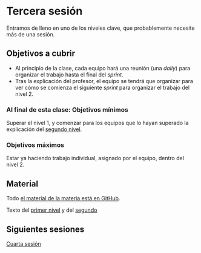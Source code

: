 # Tercera sesión

Entramos de lleno en uno de los niveles clave, que probablemente necesite más de
una sesión. 

## Objetivos a cubrir

* Al principio de la clase, cada equipo hará una reunión (una *daily*) para
  organizar el trabajo hasta el final del *sprint*.
* Tras la explicación del profesor, el equipo se tendrá que organizar para ver
  cómo se comienza el siguiente *sprint* para organizar el trabajo del nivel 2.

### Al final de esta clase: Objetivos mínimos

Superar el nivel 1, y comenzar para los equipos que lo hayan superado la
explicación del [segundo nivel](http://jj.github.io/MPDA-IS/doc/2.Modelos).

### Objetivos máximos

Estar ya haciendo trabajo individual, asignado por el equipo, dentro del nivel 2.

## Material

Todo [el material de la materia está en GitHub](http://jj.github.io/MPDA-IS).

Texto del [primer nivel](http://jj.github.io/MPDA-IS/doc/1.Planificacion) y del
[segundo](http://jj.github.io/MPDA-IS/doc/2.Modelo)

## Siguientes sesiones

[Cuarta sesión](04.md)

